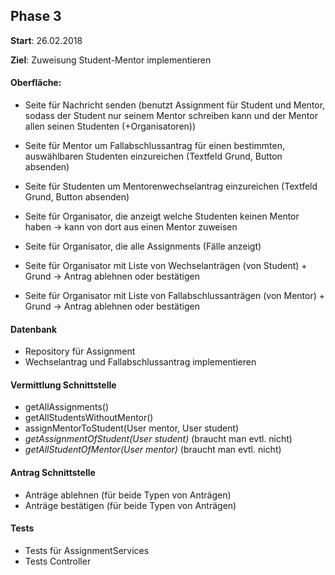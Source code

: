 ## Phase 3
**Start**: 26.02.2018

**Ziel**: Zuweisung Student-Mentor implementieren

#### Oberfläche:
- Seite für Nachricht senden (benutzt Assignment für Student und Mentor, sodass der Student nur seinem Mentor schreiben kann und der Mentor allen seinen Studenten (+Organisatoren))

- Seite für Mentor um Fallabschlussantrag für einen bestimmten, auswählbaren Studenten einzureichen (Textfeld Grund, Button absenden)
- Seite für Studenten um Mentorenwechselantrag einzureichen (Textfeld Grund, Button absenden)
- Seite für Organisator, die anzeigt welche Studenten keinen Mentor haben -> kann von dort aus einen Mentor zuweisen
- Seite für Organisator, die alle Assignments (Fälle anzeigt)
- Seite für Organisator mit Liste von Wechselanträgen (von Student) + Grund -> Antrag ablehnen oder bestätigen
- Seite für Organisator mit Liste von Fallabschlussanträgen (von Mentor) + Grund -> Antrag ablehnen oder bestätigen


#### Datenbank
- Repository für Assignment
- Wechselantrag und Fallabschlussantrag implementieren


#### Vermittlung Schnittstelle
- getAllAssignments()
- getAllStudentsWithoutMentor()
- assignMentorToStudent(User mentor, User student)
- *getAssignmentOfStudent(User student)* (braucht man evtl. nicht)
- *getAllStudentOfMentor(User mentor)* (braucht man evtl. nicht)

#### Antrag Schnittstelle
- Anträge ablehnen (für beide Typen von Anträgen)
- Anträge bestätigen (für beide Typen von Anträgen)


#### Tests
- Tests für AssignmentServices
- Tests Controller
